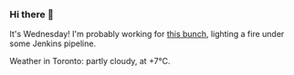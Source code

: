 ### Hi there :wave:

It's Wednesday! I'm probably working for [this bunch](https://github.com/kohofinancial), lighting a fire under some Jenkins pipeline.

Weather in Toronto: partly cloudy, at +7°C.
